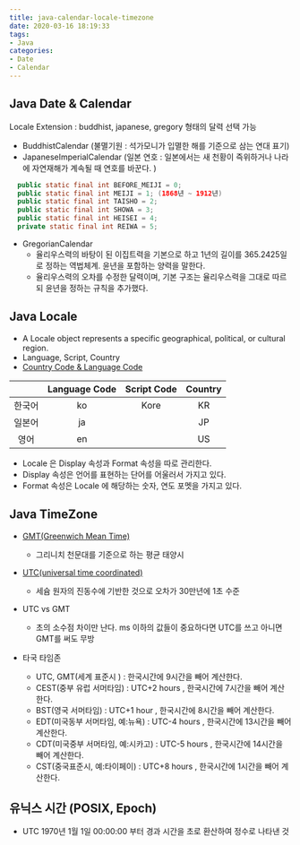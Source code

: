 ```yaml
---
title: java-calendar-locale-timezone
date: 2020-03-16 18:19:33
tags: 
- Java
categories:
- Date
- Calendar
---
```

## Java Date & Calendar

Locale Extension : buddhist, japanese, gregory 형태의 달력 선택 가능 
- BuddhistCalendar (불멸기원 : 석가모니가 입멸한 해를 기준으로 삼는 연대 표기)
- JapaneseImperialCalendar (일본 연호 : 일본에서는 새 천황이 즉위하거나 나라에 자연재해가 계속될 때 연호를 바꾼다. )
```java
  public static final int BEFORE_MEIJI = 0;
  public static final int MEIJI = 1; (1868년 ~ 1912년)
  public static final int TAISHO = 2; 
  public static final int SHOWA = 3;
  public static final int HEISEI = 4;
  private static final int REIWA = 5;
```

- GregorianCalendar 
    - 율리우스력의 바탕이 된 이집트력을 기본으로 하고 1년의 길이를 365.2425일로 정하는 역법체계. 윤년을 포함하는 양력을 말한다.
    - 율리우스력의 오차를 수정한 달력이며, 기본 구조는 율리우스력을 그대로 따르되 윤년을 정하는 규칙을 추가했다.
    
## Java Locale

- A Locale object represents a specific geographical, political, or cultural region. 
- Language, Script, Country
- [Country Code & Language Code](https://docs.oracle.com/cd/E13214_01/wli/docs92/xref/xqisocodes.html)

||Language Code|Script Code| Country|
|:--:|:--:|:--:|:--:|
|한국어|ko|Kore|KR|
|일본어|ja||JP|
|영어|en||US|

- Locale 은 Display 속성과 Format 속성을 따로 관리한다.
- Display 속성은 언어를 표현하는 단어를 어울러서 가지고 있다.
- Format 속성은 Locale 에 해당하는 숫자, 연도 포멧을 가지고 있다.

## Java TimeZone

- [GMT(Greenwich Mean Time)](https://ko.wikipedia.org/wiki/%EA%B7%B8%EB%A6%AC%EB%8B%88%EC%B9%98_%ED%8F%89%EA%B7%A0%EC%8B%9C)
    - 그리니치 천문대를 기준으로 하는 평균 태양시
- [UTC(universal time coordinated)](https://ko.wikipedia.org/wiki/%ED%98%91%EC%A0%95_%EC%84%B8%EA%B3%84%EC%8B%9C)
    - 세슘 원자의 진동수에 기반한 것으로 오차가 30만년에 1초 수준
- UTC vs GMT
    - 초의 소수점 차이만 난다. ms 이하의 값들이 중요하다면 UTC를 쓰고 아니면 GMT를 써도 무방

- 타국 타임존
    - UTC, GMT(세계 표준시 ) : 한국시간에 9시간을 빼어 계산한다.
    - CEST(중부 유럽 서머타임)  : UTC+2 hours , 한국시간에 7시간을 빼어 계산한다.
    - BST(영국 서머타임)     : UTC+1 hour , 한국시간에 8시간을 빼어 계산한다.
    - EDT(미국동부 서머타임, 예:뉴욕)   : UTC-4 hours , 한국시간에 13시간을 빼어 계산한다.
    - CDT(미국중부 서머타임, 예:시카고)   : UTC-5 hours , 한국시간에 14시간을 빼어 계산한다.
    - CST(중국표준시, 예:타이페이)  : UTC+8 hours , 한국시간에 1시간을 빼어 계산한다.

## 유닉스 시간 (POSIX, Epoch)   
- UTC 1970년 1월 1일 00:00:00 부터 경과 시간을 초로 환산하여 정수로 나타낸 것
    